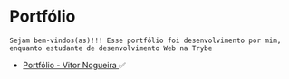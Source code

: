 # Portfólio 

```
Sejam bem-vindos(as)!!! Esse portfólio foi desenvolvimento por mim, enquanto estudante de desenvolvimento Web na Trybe 
```


- [Portfólio - Vitor Nogueira ](link):white_check_mark:
